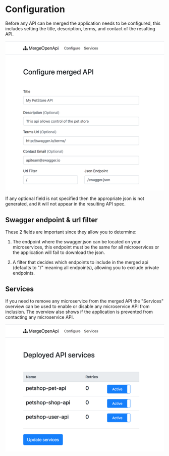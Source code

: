 # Configuration
Before any API can be merged the application needs to be configured, this includes setting the title, description, terms, and contact of the resulting API.

![alt text](configure.png "Configuration")

If any optional field is not specified then the appropriate json is not generated, and it will not appear in the resulting API spec.

## Swagger endpoint & url filter
These 2 fields are important since they allow you to determine:
1. The endpoint where the swagger.json can be located on your microservices, this endpoint must be the same for all microservices or the application will fail to download the json.

2. A filter that decides which endpoints to include in the merged api (defaults to "/" meaning all endpoints), allowing you to exclude private endpoints. 

## Services
If you need to remove any microservice from the merged API the "Services" overview can be used to enable or disable any microservice API from inclusion. The overview also shows if the application is prevented from contacting any microservice API.

![alt text](configure.services.png "Services overview")
